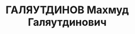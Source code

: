 ---
title: ГАЛЯУТДИНОВ Махмуд Галяутдинович
description: "Род. в 1886, Казанская губ., дер. Березник, татарин, обр.: среднее,\
  \ б/п. Проживал: Москва, ул. Новорязанская, д. 14, кв. 2. Писатель. \n  Арестован\
  \ 22.09.1937. Обв. в участии в диверсионно-террористической организации. Приговор:\
  \ ВК ВС СССР, 04.11.1937 – ВМН. Расстрелян 04.11.1937, г.Москва. \n  Реабилитирован\
  \ ВК ВС СССР 09.03.1957"
---